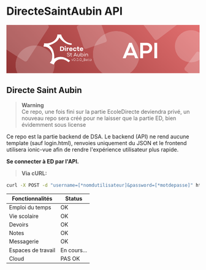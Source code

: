 # DirecteSaintAubin API

<div style="border-radius: 15px;">
<img src="https://raw.githubusercontent.com/noappertBD/DirecteStAubin/main/static/img/banner.png" />
</div>

## Directe Saint Aubin


> **Warning**  
> Ce repo, une fois fini sur la partie EcoleDirecte deviendra privé, un nouveau repo sera créé pour ne laisser que la partie ED, bien évidemment sous license

Ce repo est la partie backend de DSA. Le backend (API) ne rend aucune template (sauf login.html), renvoies uniquement du JSON et le frontend utilisera ionic-vue afin de rendre l'expérience utilisateur plus rapide.

**Se connecter à ED par l'API.**

> **Via cURL:**

```bash
curl -X POST -d "username=[*nomdutilisateur]&password=[*motdepasse]" http://[*host]:[*port]/login/
```

| Fonctionnalités | Status |
| ------------ | ------------ |
| Emploi du temps | OK |
| Vie scolaire | OK |
| Devoirs | OK |
| Notes | OK |
| Messagerie | OK |
| Espaces de travail | En cours... |
| Cloud | PAS OK |
